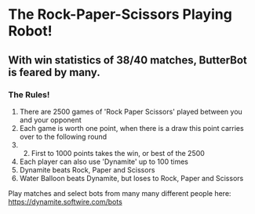 # The Rock-Paper-Scissors Playing Robot! 

## With win statistics of 38/40 matches, ButterBot is feared by many. 

### The Rules! 
1. There are 2500 games of 'Rock Paper Scissors' played between you and your opponent 
3. Each game is worth one point, when there is a draw this point carries over to the following round 
4. 2. First to 1000 points takes the win, or best of the 2500
5. Each player can also use 'Dynamite' up to 100 times 
6. Dynamite beats Rock, Paper and Scissors 
7. Water Balloon beats Dynamite, but loses to Rock, Paper and Scissors 

Play matches and select bots from many many different people here: 
https://dynamite.softwire.com/bots

